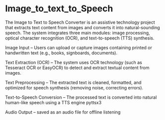 # Image_to_text_to_Speech
The Image to Text to Speech Converter is an assistive technology project that extracts text content from images and converts it into natural-sounding speech. The system integrates three main modules: image processing, optical character recognition (OCR), and text-to-speech (TTS) synthesis.

Image Input – Users can upload or capture images containing printed or handwritten text (e.g., books, signboards, documents).

Text Extraction (OCR) – The system uses OCR technology (such as Tesseract OCR or EasyOCR) to detect and extract textual content from images.

Text Preprocessing – The extracted text is cleaned, formatted, and optimized for speech synthesis (removing noise, correcting errors).

Text-to-Speech Conversion – The processed text is converted into natural human-like speech using a TTS engine  pyttsx3

Audio Output – saved as an audio file for offline listening
